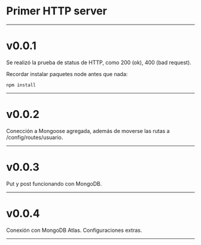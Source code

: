 # Primer HTTP server
---
# v0.0.1  
Se realizó la prueba de status de HTTP, como 200 (ok),
400 (bad request).

Recordar instalar paquetes node antes que nada:
```
npm install
```
---
# v0.0.2  
Conección a Mongoose agregada, además de moverse las rutas a /config/routes/usuario.

---
# v0.0.3  
Put y post funcionando con MongoDB.  

---
# v0.0.4  
Conexión con MongoDB Atlas. Configuraciones extras.

---
